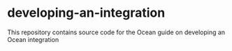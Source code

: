 # developing-an-integration
This repository contains source code for the Ocean guide on developing an Ocean integration
